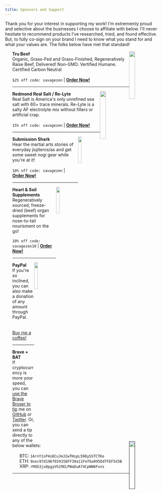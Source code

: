 ```yaml
---
title: Sponsors and Support
---
```


Thank you for your interest in supporting my work!  I'm extrememly proud and selective about the businesses I choose to affiliate with below.  I'll never hesitate to recommend products I've researched, tried, and found effective.  But, to fully co-sign on your brand I need to know what you stand for and what your values are.  The folks below have met that standard!

<ul style="list-style-type: none">
  <li>
    <a href="https://truorganicbeef.com/?rfsn=5175794.fe9668"><img style="float: right; height: auto; width: 20%" src="/trubeef.png"></a>
    <strong>Tru Beef</strong>
    <br>
    Organic, Grass-Fed and Grass-Finished, Regeneratively Raise Beef, Delivered!  Non-GMO. Vertified Humane.  Certified Carbon Neutral
    <br>
    <br>
    <code>$25 off code: savagezen</code> | <strong><a href="https://truorganicbeef.com/?rfsn=5175794.fe9668">Order Now!</a></strong>
    <hr>
  </li>
  <li>
    <a href="https://redmondinc.leaddyno.com/p/b9ef062a43f4e7d84812b32f6a6138ad427073c3"><img style="float: right; height: auto; width: 20%" src="/redmond.png"></a>
    <strong>Redmond Real Salt / Re-Lyte</strong>
    <br>
    Real Salt is America's only unrefined sea salt with 60+ trace minerals.  Re-Lyte is a salty AF electrolyte mix without fillers or artificial crap.
    <br>
    <br>
    <code>15% off code: savagezen</code> | <strong><a href="https://redmondinc.leaddyno.com/p/b9ef062a43f4e7d84812b32f6a6138ad427073c3">Order Now!</a></strong>
    <hr>
  </li>
  <li>
    <a href=" https://submissionshark.com?sca_ref=417099.F7Jdvw3jHp "><img style="float: right; height: auto; width: 15%" src="/submissionshark.png"></a>
    <strong>Submission Shark</strong>
    <br>
    Hear the martial arts stories of everyday jiujiteros/as and get some sweet nogi gear while you're at it!
    <br>
    <br>
    <code>10% off code: savagezen</code> | <strong><a href=" https://submissionshark.com?sca_ref=417099.F7Jdvw3jHp ">Order Now!</a></strong>
    <hr>
  </li>
  <li>
    <a href="https://heartandsoil.co/?rfsn=5532893.a40cf75"><img style="float: right; height: auto; width: 15%" src="/heartandsoil.jpg"></a>
    <strong>Heart & Soil Supplements</strong>
    <br>
    Regeneratively sourced, freeze-dried (beef) organ supplements for nose-to-tail nourisment on the go!
    <br>
    <br>
    <code>10% off code: savagezen10</code> | <strong><a href="https://heartandsoil.co/?rfsn=5532893.a40cf75">Order Now!</a></strong>
    <hr>
  </li>
  <li>
    <a href="https://paypal.me/savagezen"><img style="float: right; height: auto; width: 15%" src="/paypal-color.png"></a>
    <strong>PayPal</strong>
    <br>
    If you're so inclined, you can also make a donation of any amount through PayPal.
    <br>
    <br>
    <br>
    <a href="https://paypal.me/savagezen">Buy me a coffee!</a>
    <hr>
  </li>
  <li>
    <a href=""><img style="float: right; height: auto; width: 20%" src="/brave.jpeg"></a>
    <strong>Brave + BAT</strong>
    <br>
    If cryptocurrency is more your speed, you can <a href="https://brave.com/tip-with-brave/">use the Brave Broser to tip</a> me on <a href="https://github.com/savagezen/savagezen.github.io">GitHub</a> or <a href="https://twitter.com/carnivorebjj">Twitter</a>.  Or, you can send a tip directly to any of the below wallets:
    <br>
    <br>
    <ul style="list-style-type: none">
      <li>BTC: <code>1ArnY1sP4s8CuJmJ2wTHspL598ySSTCTKe</code></li>
      <li>ETH: <code>0xec97d196f659156FF39a11Fef6a995Dd7FEF5d3B</code></li>
      <li>XRP: <code>rMdG3ju8pgyVh29ELPWaDuA74CpWW6Fxns</code></li>
    </ul>
    <hr>
  </li>
</ul>
